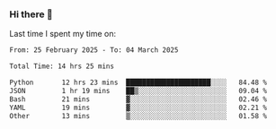 ### Hi there 👋

<!--
**Grav1tum/Grav1tum** is a ✨ _special_ ✨ repository because its `README.md` (this file) appears on your GitHub profile.

Here are some ideas to get you started:

- 🔭 I’m currently working on ...
- 🌱 I’m currently learning ...
- 👯 I’m looking to collaborate on ...
- 🤔 I’m looking for help with ...
- 💬 Ask me about ...
- 📫 How to reach me: ...
- 😄 Pronouns: ...
- ⚡ Fun fact: ...
-->
Last time I spent my time on:
<!--START_SECTION:waka-->

```txt
From: 25 February 2025 - To: 04 March 2025

Total Time: 14 hrs 25 mins

Python       12 hrs 23 mins  █████████████████████░░░░   84.48 %
JSON         1 hr 19 mins    ██▒░░░░░░░░░░░░░░░░░░░░░░   09.04 %
Bash         21 mins         ▓░░░░░░░░░░░░░░░░░░░░░░░░   02.46 %
YAML         19 mins         ▓░░░░░░░░░░░░░░░░░░░░░░░░   02.21 %
Other        13 mins         ▒░░░░░░░░░░░░░░░░░░░░░░░░   01.58 %
```

<!--END_SECTION:waka-->
